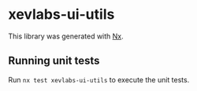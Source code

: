 # xevlabs-ui-utils

This library was generated with [Nx](https://nx.dev).

## Running unit tests

Run `nx test xevlabs-ui-utils` to execute the unit tests.
